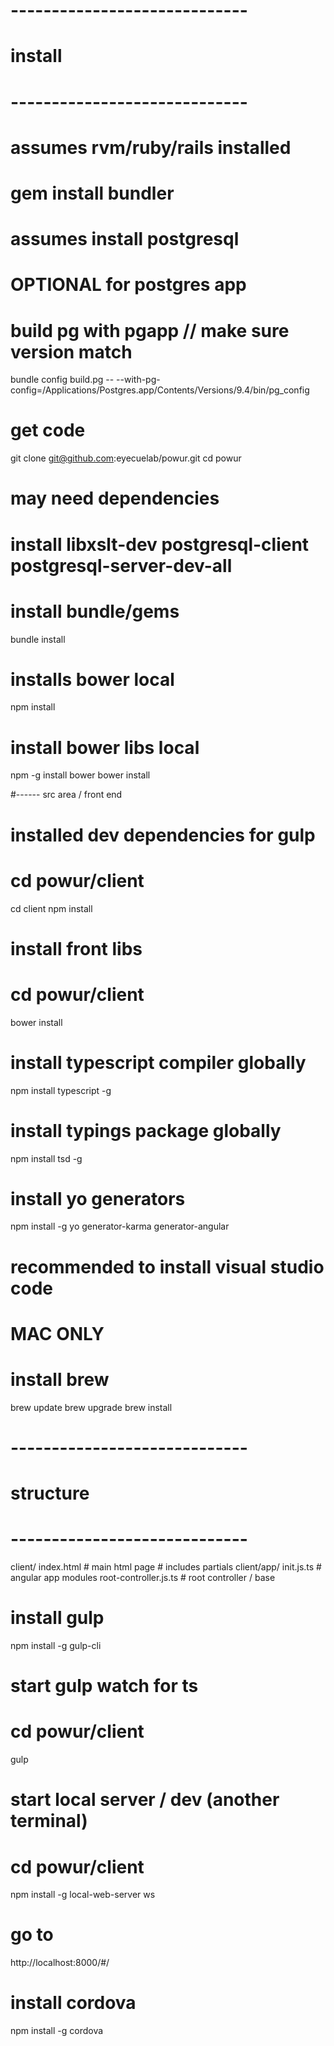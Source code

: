 # -----------------------------
# install
# -----------------------------

# assumes rvm/ruby/rails installed
# gem install bundler

# assumes install postgresql

# OPTIONAL for postgres app
# build pg with pgapp // make sure version match
bundle config build.pg -- --with-pg-config=/Applications/Postgres.app/Contents/Versions/9.4/bin/pg_config

# get code
git clone git@github.com:eyecuelab/powur.git
cd powur

# may need dependencies
# install libxslt-dev postgresql-client postgresql-server-dev-all

# install bundle/gems
bundle install

# installs bower local
npm install

# install bower libs local
npm -g install bower
bower install

#------ src area / front end

# installed dev dependencies for gulp
# cd powur/client
cd client
npm install

# install front libs
# cd powur/client
bower install

# install typescript compiler globally
npm install typescript -g

# install typings package globally
npm install tsd -g

# install yo generators
npm install -g yo generator-karma generator-angular

# recommended to install visual studio code



# MAC ONLY
# install brew
brew update
brew upgrade
brew install 

# -----------------------------
# structure
# -----------------------------
client/
    index.html          # main html page # includes partials
client/app/
    init.js.ts          # angular app modules
    root-controller.js.ts       # root controller / base

# install gulp
npm install -g gulp-cli

# start gulp watch for ts
# cd powur/client
gulp

# start local server / dev (another terminal)
# cd powur/client
npm install -g local-web-server
ws

# go to
http://localhost:8000/#/

# install cordova
npm install -g cordova
